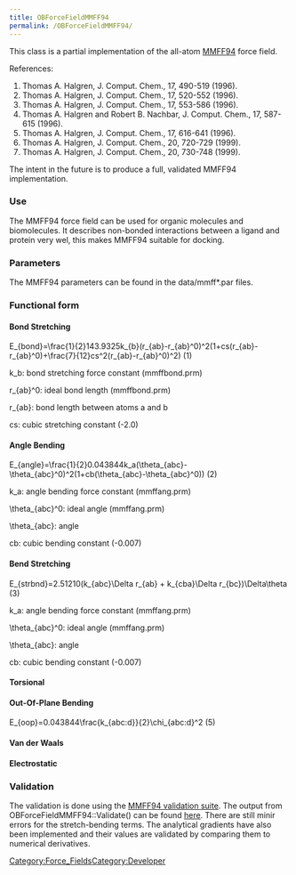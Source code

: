 ```yaml
---
title: OBForceFieldMMFF94
permalink: /OBForceFieldMMFF94/
---
```


This class is a partial implementation of the all-atom [MMFF94](http://www.ccl.net/cca/data/MMFF94/) force field.

References:

1.  Thomas A. Halgren, J. Comput. Chem., 17, 490-519 (1996).
2.  Thomas A. Halgren, J. Comput. Chem., 17, 520-552 (1996).
3.  Thomas A. Halgren, J. Comput. Chem., 17, 553-586 (1996).
4.  Thomas A. Halgren and Robert B. Nachbar, J. Comput. Chem., 17, 587-615 (1996).
5.  Thomas A. Halgren, J. Comput. Chem., 17, 616-641 (1996).
6.  Thomas A. Halgren, J. Comput. Chem., 20, 720-729 (1999).
7.  Thomas A. Halgren, J. Comput. Chem., 20, 730-748 (1999).

The intent in the future is to produce a full, validated MMFF94 implementation.

### Use

The MMFF94 force field can be used for organic molecules and biomolecules. It describes non-bonded interactions between a ligand and protein very wel, this makes MMFF94 suitable for docking.

### Parameters

The MMFF94 parameters can be found in the data/mmff\*.par files.

### Functional form

#### Bond Stretching

<tex>E_{bond}=\\frac{1}{2}143.9325k_{b}(r_{ab}-r_{ab}^0)^2(1+cs(r_{ab}-r_{ab}^0)+\\frac{7}{12}cs^2(r_{ab}-r_{ab}^0)^2)</tex> (1)

<tex>k_b</tex>: bond stretching force constant (mmffbond.prm)

<tex>r_{ab}^0</tex>: ideal bond length (mmffbond.prm)

<tex>r_{ab}</tex>: bond length between atoms a and b

<tex>cs</tex>: cubic stretching constant (-2.0)

#### Angle Bending

<tex>E_{angle}=\\frac{1}{2}0.043844k_a(\\theta_{abc}-\\theta_{abc}^0)^2(1+cb(\\theta_{abc}-\\theta_{abc}^0))</tex> (2)

<tex>k_a</tex>: angle bending force constant (mmffang.prm)

<tex>\\theta_{abc}^0</tex>: ideal angle (mmffang.prm)

<tex>\\theta_{abc}</tex>: angle

<tex>cb</tex>: cubic bending constant (-0.007)

#### Bend Stretching

<tex>E_{strbnd}=2.51210(k_{abc}\\Delta r_{ab} + k_{cba}\\Delta r_{bc})\\Delta\\theta</tex> (3)

<tex>k_a</tex>: angle bending force constant (mmffang.prm)

<tex>\\theta_{abc}^0</tex>: ideal angle (mmffang.prm)

<tex>\\theta_{abc}</tex>: angle

<tex>cb</tex>: cubic bending constant (-0.007)

#### Torsional

#### Out-Of-Plane Bending

<tex>E_{oop}=0.043844\\frac{k_{abc:d}}{2}\\chi_{abc:d}^2</tex> (5)

#### Van der Waals

#### Electrostatic

### Validation

The validation is done using the [MMFF94 validation suite](http://www.ccl.net/cca/data/MMFF94/). The output from OBForceFieldMMFF94::Validate() can be found [here](http://home.scarlet.be/timvdm/MMFF94_validation_output.gz). There are still minir errors for the stretch-bending terms. The analytical gradients have also been implemented and their values are validated by comparing them to numerical derivatives.

[Category:Force_Fields](/Category:Force_Fields "wikilink")[Category:Developer](/Category:Developer "wikilink")